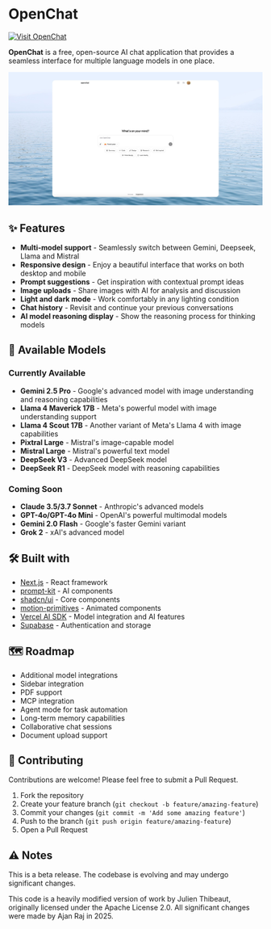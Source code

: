 # OpenChat

[![Visit OpenChat](https://img.shields.io/badge/Visit-OpenChat-blue)](https://chat.ajanraj.com)

**OpenChat** is a free, open-source AI chat application that provides a seamless interface for multiple language models in one place.

![OpenChat screenshot](./public/cover_openchat.jpg)

## ✨ Features

- **Multi-model support** - Seamlessly switch between Gemini, Deepseek, Llama and Mistral
- **Responsive design** - Enjoy a beautiful interface that works on both desktop and mobile
- **Prompt suggestions** - Get inspiration with contextual prompt ideas
- **Image uploads** - Share images with AI for analysis and discussion
- **Light and dark mode** - Work comfortably in any lighting condition
- **Chat history** - Revisit and continue your previous conversations
- **AI model reasoning display** - Show the reasoning process for thinking models

## 🤖 Available Models

### Currently Available
- **Gemini 2.5 Pro** - Google's advanced model with image understanding and reasoning capabilities
- **Llama 4 Maverick 17B** - Meta's powerful model with image understanding support
- **Llama 4 Scout 17B** - Another variant of Meta's Llama 4 with image capabilities
- **Pixtral Large** - Mistral's image-capable model
- **Mistral Large** - Mistral's powerful text model
- **DeepSeek V3** - Advanced DeepSeek model
- **DeepSeek R1** - DeepSeek model with reasoning capabilities

### Coming Soon
- **Claude 3.5/3.7 Sonnet** - Anthropic's advanced models
- **GPT-4o/GPT-4o Mini** - OpenAI's powerful multimodal models
- **Gemini 2.0 Flash** - Google's faster Gemini variant
- **Grok 2** - xAI's advanced model

## 🛠️ Built with

- [Next.js](https://nextjs.org) - React framework
- [prompt-kit](https://prompt-kit.com/) - AI components
- [shadcn/ui](https://ui.shadcn.com) - Core components
- [motion-primitives](https://motion-primitives.com) - Animated components
- [Vercel AI SDK](https://vercel.com/blog/introducing-the-vercel-ai-sdk) - Model integration and AI features
- [Supabase](https://supabase.com) - Authentication and storage

## 🗺️ Roadmap

- Additional model integrations
- Sidebar integration
- PDF support
- MCP integration
- Agent mode for task automation
- Long-term memory capabilities
- Collaborative chat sessions
- Document upload support

## 🤝 Contributing

Contributions are welcome! Please feel free to submit a Pull Request.

1. Fork the repository
2. Create your feature branch (`git checkout -b feature/amazing-feature`)
3. Commit your changes (`git commit -m 'Add some amazing feature'`)
4. Push to the branch (`git push origin feature/amazing-feature`)
5. Open a Pull Request

## ⚠️ Notes

This is a beta release. The codebase is evolving and may undergo significant changes.

This code is a heavily modified version of work by Julien Thibeaut, originally licensed under the Apache License 2.0.
All significant changes were made by Ajan Raj in 2025.